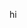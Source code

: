 hi
<!---
5ulut/5ulut is a ✨ special ✨ repository because its `README.md` (this file) appears on your GitHub profile.
You can click the Preview link to take a look at your changes.
--->
